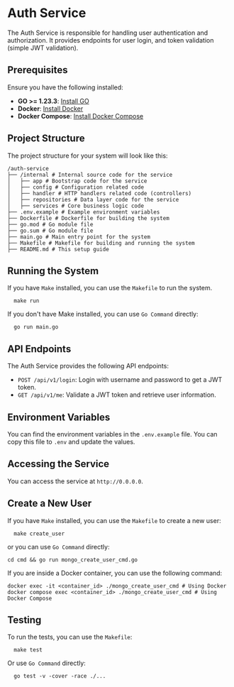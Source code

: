 # Auth Service

The Auth Service is responsible for handling user authentication and authorization. It provides endpoints for user
login, and token validation (simple JWT validation).

## Prerequisites

Ensure you have the following installed:

- **GO >= 1.23.3**: [Install GO](https://go.dev/doc/install)
- **Docker**: [Install Docker](https://docs.docker.com/get-started/get-docker/)
- **Docker Compose**: [Install Docker Compose](https://docs.docker.com/compose/install/)

## Project Structure

The project structure for your system will look like this:

```text
/auth-service
├── /internal # Internal source code for the service
│   ├── app # Bootstrap code for the service 
│   ├── config # Configuration related code
│   ├── handler # HTTP handlers related code (controllers)
│   ├── repositories # Data layer code for the service 
│   ├── services # Core business logic code 
├── .env.example # Example environment variables
├── Dockerfile # Dockerfile for building the system 
├── go.mod # Go module file
├── go.sum # Go module file
├── main.go # Main entry point for the system 
├── Makefile # Makefile for building and running the system
├── README.md # This setup guide
```

## Running the System

If you have `Make` installed, you can use the `Makefile` to run the system.

```shell
  make run 
```

If you don't have Make installed, you can use `Go Command` directly:

```shell
  go run main.go
```

## API Endpoints

The Auth Service provides the following API endpoints:

- `POST /api/v1/login`: Login with username and password to get a JWT token.
- `GET /api/v1/me`: Validate a JWT token and retrieve user information.

## Environment Variables

You can find the environment variables in the `.env.example` file. You can copy this file to `.env` and update the
values.

## Accessing the Service

You can access the service at `http://0.0.0.0`.

## Create a New User

If you have `Make` installed, you can use the `Makefile` to create a new user:

```shell
  make create_user
```
or you can use `Go Command` directly:

```shell
cd cmd && go run mongo_create_user_cmd.go
```

If you are inside a Docker container, you can use the following command:

```shell
docker exec -it <container_id> ./mongo_create_user_cmd # Using Docker
docker compose exec <container_id> ./mongo_create_user_cmd # Using Docker Compose
```

## Testing

To run the tests, you can use the `Makefile`:

```shell
  make test
```

Or use `Go Command` directly:

```shell
  go test -v -cover -race ./...
```